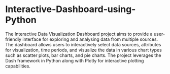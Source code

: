 # Interactive-Dashboard-using-Python

The Interactive Data Visualization Dashboard project aims to provide a user-friendly interface for exploring and analysing data from multiple sources. The dashboard allows users to interactively select data sources, attributes for visualization, time periods, and visualize the data in various chart types such as scatter plots, bar charts, and pie charts. The project leverages the Dash framework in Python along with Plotly for interactive plotting capabilities.
